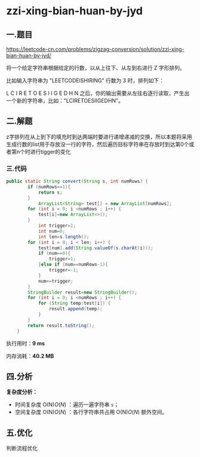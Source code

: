 # zzi-xing-bian-huan-by-jyd

## 一.题目

https://leetcode-cn.com/problems/zigzag-conversion/solution/zzi-xing-bian-huan-by-jyd/

将一个给定字符串根据给定的行数，以从上往下、从左到右进行 Z 字形排列。

比如输入字符串为 "LEETCODEISHIRING" 行数为 3 时，排列如下：

L   C   I   R
		E T O E S I I G
		E   D   H   N
之后，你的输出需要从左往右逐行读取，产生出一个新的字符串，比如："LCIRETOESIIGEDHN"。

## 二.解题

z字排列在从上到下的填充时到达两端时要进行递增递减的交换，所以本题将采用生成行数的list用于存放没一行的字符，然后遍历目标字符串在存放时到达第0个或者第n个时进行tigger的变化

### 三.代码

```java
public static String convert(String s, int numRows) {
        if (numRows==1){
            return s;
        }
            ArrayList<String> test[] = new ArrayList[numRows];
        for (int i = 0; i <numRows ; i++) {
            test[i]=new ArrayList<>();
        }
            int trigger=1;
            int num=0;
            int len=s.length();
        for (int i = 0; i < len; i++) {
            test[num].add(String.valueOf(s.charAt(i)));
            if (num==0){
                trigger=1;
            }else if (num==numRows-1){
                trigger=-1;
            }
            num+=trigger;
        }
        StringBuilder result=new StringBuilder();
        for (int i = 0; i <numRows ; i++) {
            for (String temp:test[i]) {
                result.append(temp);
            }
        }
        return result.toString();
    }
```

执行用时：**9 ms**

内存消耗：**40.2 MB**

## 四.分析

**复杂度分析：**

- 时间复杂度 O(N)*O*(*N*) ：遍历一遍字符串 `s`；
- 空间复杂度 O(N)*O*(*N*) ：各行字符串共占用 O(N)*O*(*N*) 额外空间。

## 五.优化

判断流程优化